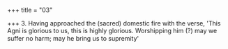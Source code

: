 +++
title = "03"

+++
3. Having approached the (sacred) domestic fire with the verse, 'This Agni is glorious to us, this is highly glorious. Worshipping him (?) may we suffer no harm; may he bring us to supremity'
